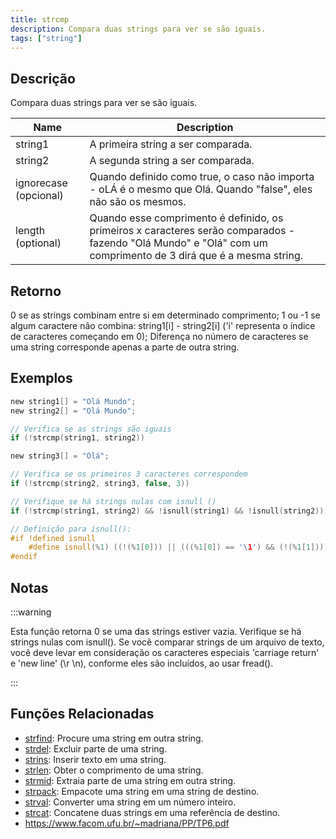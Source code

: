 ```yaml
---
title: strcmp
description: Compara duas strings para ver se são iguais.
tags: ["string"]
---
```


<LowercaseNote />

## Descrição

Compara duas strings para ver se são iguais.

| Name                  | Description                                                                                                                                                        |
| --------------------- | ------------------------------------------------------------------------------------------------------------------------------------------------------------------ |
| string1               | A primeira string a ser comparada.                                                                                                                                 |
| string2               | A segunda string a ser comparada.                                                                                                                                  |
| ignorecase (opcional) | Quando definido como true, o caso não importa - oLÁ é o mesmo que Olá. Quando "false", eles não são os mesmos.                                                     |
| length (optional)     | Quando esse comprimento é definido, os primeiros x caracteres serão comparados - fazendo "Olá Mundo" e "Olá" com um comprimento de 3 dirá que é a mesma string.    |

## Retorno

0 se as strings combinam entre si em determinado comprimento; 
1 ou -1 se algum caractere não combina: string1[i] - string2[i] ('i' representa o índice de caracteres começando em 0); Diferença no número de caracteres se uma string corresponde apenas a parte de outra string.

## Exemplos

```c
new string1[] = "Olá Mundo";
new string2[] = "Olá Mundo";

// Verifica se as strings são iguais
if (!strcmp(string1, string2))

new string3[] = "Olá";

// Verifica se os primeiros 3 caracteres correspondem
if (!strcmp(string2, string3, false, 3))

// Verifique se há strings nulas com isnull ()
if (!strcmp(string1, string2) && !isnull(string1) && !isnull(string2))

// Definição para isnull():
#if !defined isnull
    #define isnull(%1) ((!(%1[0])) || (((%1[0]) == '\1') && (!(%1[1]))))
#endif
```

## Notas

:::warning

Esta função retorna 0 se uma das strings estiver vazia. Verifique se há strings nulas com isnull(). Se você comparar strings de um arquivo de texto, você deve levar em consideração os caracteres especiais 'carriage return' e 'new line' (\r \n), conforme eles são incluídos, ao usar fread().

:::

## Funções Relacionadas

- [strfind](strfind): Procure uma string em outra string.
- [strdel](strdel): Excluir parte de uma string.
- [strins](../function/strins): Inserir texto em uma string.
- [strlen](../function/strlen): Obter o comprimento de uma string.
- [strmid](strmid): Extraia parte de uma string em outra string.
- [strpack](strpack): Empacote uma string em uma string de destino.
- [strval](strval): Converter uma string em um número inteiro.
- [strcat](strcat): Concatene duas strings em uma referência de destino.
- https://www.facom.ufu.br/~madriana/PP/TP6.pdf
